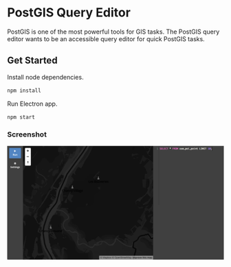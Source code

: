 # PostGIS Query Editor

PostGIS is one of the most powerful tools for GIS tasks. The PostGIS query editor
wants to be an accessible query editor for quick PostGIS tasks.

## Get Started

Install node dependencies.

```bash
npm install
```

Run Electron app.

```bash
npm start
```

### Screenshot

![PostGIS query editor screenshot](./screenshot.png)
